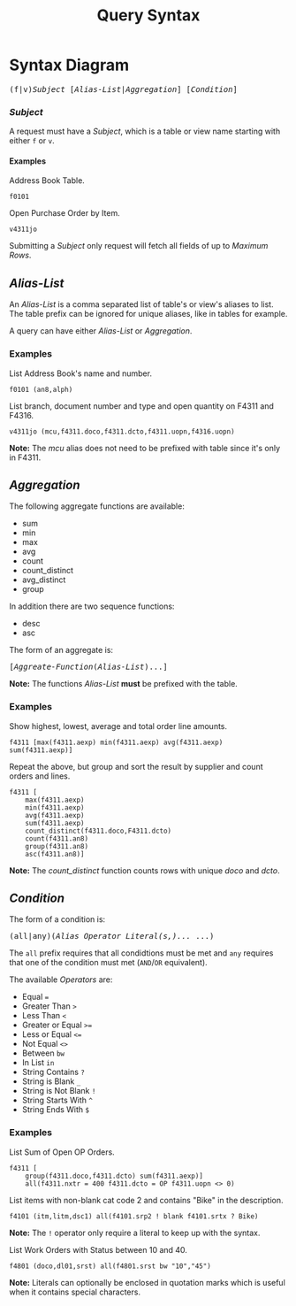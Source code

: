 ﻿---
title: Query Syntax
nav_order: 3
---

# Syntax Diagram

<pre>
(f|v)<i>Subject</i> [<i>Alias-List</i>|<i>Aggregation</i>] [<i>Condition</i>]
</pre>

### _Subject_

A request must have a _Subject_, which is a table or view name starting with either `f` or `v`.  

#### Examples

Address Book Table.
```
f0101
```

Open Purchase Order by Item.
```
v4311jo
```

Submitting a _Subject_ only request will fetch all fields of up to _Maximum Rows_.

## _Alias-List_

An _Alias-List_ is a comma separated list of table's or view's aliases to list.  The table prefix can be ignored for unique aliases, like in tables for example.

A query can have either _Alias-List_ or _Aggregation_.

### Examples

List Address Book's name and number.
```
f0101 (an8,alph)
```

List branch, document number and type and open quantity on F4311 and F4316.
```
v4311jo (mcu,f4311.doco,f4311.dcto,f4311.uopn,f4316.uopn)
```

__Note:__ The _mcu_ alias does not need to be prefixed with table since it's only in F4311.

## _Aggregation_

The following aggregate functions are available:

- sum
- min
- max
- avg
- count
- count_distinct
- avg_distinct
- group

In addition there are two sequence functions:

- desc
- asc

The form of an aggregate is:

<pre>
[<i>Aggreate-Function</i>(<i>Alias-List</i>)...]
</pre>

__Note:__ The functions _Alias-List_ __must__ be prefixed with the table.

### Examples

Show highest, lowest, average and total order line amounts.

```
f4311 [max(f4311.aexp) min(f4311.aexp) avg(f4311.aexp) sum(f4311.aexp)]
```

Repeat the above, but group and sort the result by supplier and count orders and lines.

```
f4311 [
	max(f4311.aexp)
	min(f4311.aexp)
	avg(f4311.aexp)
	sum(f4311.aexp)
	count_distinct(f4311.doco,F4311.dcto)
	count(f4311.an8)
	group(f4311.an8)
	asc(f4311.an8)]
```

__Note:__ The _count_distinct_ function counts rows with unique _doco_ and _dcto_.

## _Condition_

The form of a condition is:

<pre>
(all|any)(<i>Alias</i> <i>Operator</i> <i>Literal(s,)...</i> ...)
</pre>

The `all` prefix requires that all condidtions must be met and `any` requires that one of the condition must met (`AND`/`OR` equivalent).

The available _Operators_ are:

- Equal `=`
- Greater Than `>`
- Less Than `<`
- Greater or Equal `>=`
- Less or Equal `<=`
- Not Equal `<>`
- Between `bw`
- In List `in`
- String Contains `?`
- String is Blank `_`
- String is Not Blank `!`
- String Starts With `^`
- String Ends With `$`

### Examples

List Sum of Open OP Orders.

```
f4311 [
	group(f4311.doco,f4311.dcto) sum(f4311.aexp)]
	all(f4311.nxtr = 400 f4311.dcto = OP f4311.uopn <> 0)
```

List items with non-blank cat code 2 and contains "Bike" in the description.

```
f4101 (itm,litm,dsc1) all(f4101.srp2 ! blank f4101.srtx ? Bike)
```

__Note:__ The `!` operator only require a literal to keep up with the syntax.

List Work Orders with Status between 10 and 40.

```
f4801 (doco,dl01,srst) all(f4801.srst bw "10","45")
```

__Note:__ Literals can optionally be enclosed in quotation marks which is useful when it contains special characters.
